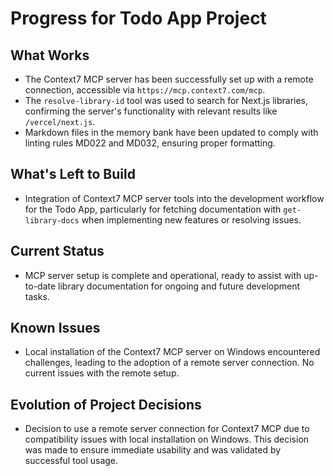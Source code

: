 # Progress for Todo App Project

## What Works

- The Context7 MCP server has been successfully set up with a remote connection, accessible via `https://mcp.context7.com/mcp`.
- The `resolve-library-id` tool was used to search for Next.js libraries, confirming the server's functionality with relevant results like `/vercel/next.js`.
- Markdown files in the memory bank have been updated to comply with linting rules MD022 and MD032, ensuring proper formatting.

## What's Left to Build

- Integration of Context7 MCP server tools into the development workflow for the Todo App, particularly for fetching documentation with `get-library-docs` when implementing new features or resolving issues.

## Current Status

- MCP server setup is complete and operational, ready to assist with up-to-date library documentation for ongoing and future development tasks.

## Known Issues

- Local installation of the Context7 MCP server on Windows encountered challenges, leading to the adoption of a remote server connection. No current issues with the remote setup.

## Evolution of Project Decisions

- Decision to use a remote server connection for Context7 MCP due to compatibility issues with local installation on Windows. This decision was made to ensure immediate usability and was validated by successful tool usage.
